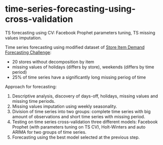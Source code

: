 # time-series-forecasting-using-cross-validation
TS forecasting using CV: Facebook Prophet parameters tuning, TS missing values imputation.

Time series forecasting using modified dataset of [Store Item Demand Forecasting Challenge](https://www.kaggle.com/c/demand-forecasting-kernels-only/data):
* 20 stores without decomposition by item
* missing values of holidays (differs by store), weekends (differs by time period)
* 25% of time series have a significantly long missing periog of time

Approach for forecasting:
1. Descriptive analysis, discovery of days-off, holidays, missing values and missing time periods. 
2. Missing values imputation using weekly seasonality.
3. Division of time series into two groups: complete time series with big amount of observations and short time series with missing period. 
4. Testing on time series cross-validation three different models: Facebook Prophet (with parameters tuning on TS CV), Holt-Winters and auto ARIMA for two groups of time series.
5. Forecasting using the best model selected at the previous step.  
